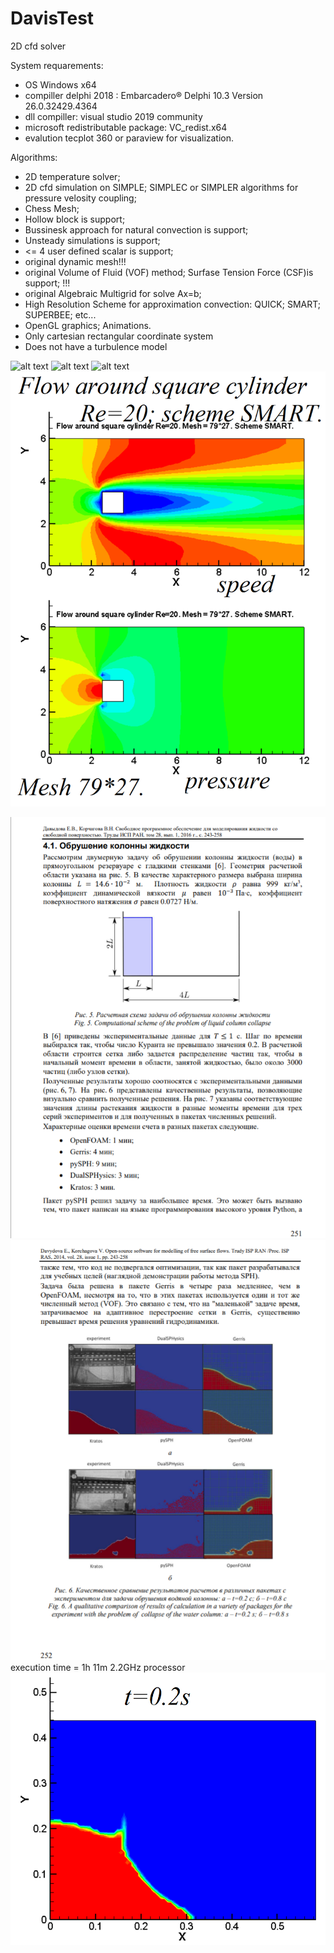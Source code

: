 # DavisTest
2D cfd solver

System requarements:
* OS Windows x64
* compiller delphi 2018 : Embarcadero® Delphi 10.3 Version 26.0.32429.4364 
* dll compiller: visual studio 2019 community
* microsoft redistributable package: VC_redist.x64
* evalution tecplot 360 or paraview for visualization.

Algorithms:
* 2D temperature solver;
* 2D cfd simulation on SIMPLE; SIMPLEC or SIMPLER algorithms for pressure velosity coupling;
* Chess Mesh; 
* Hollow block is support;
* Bussinesk approach for natural convection is support;
* Unsteady simulations is support;
* <= 4 user defined scalar is support;
* original dynamic mesh!!!
* original Volume of Fluid (VOF) method; Surfase Tension Force (CSF)is support; !!!
* original Algebraic Multigrid for solve Ax=b;
* High Resolution Scheme for approximation convection: QUICK; SMART; SUPERBEE; etc...
* OpenGL graphics; Animations.
* Only cartesian rectangular coordinate system
* Does not have a turbulence model

![alt text](https://raw.githubusercontent.com/kirill7785/DavisTest/master/picture/cavity%20Re%3D100/cavity%20Re100.bmp)
![alt text](https://raw.githubusercontent.com/kirill7785/DavisTest/master/picture/davis%20Ra1E3%20Pr0i7/Ra1E3Pr0i7.bmp)
![alt text](https://raw.githubusercontent.com/kirill7785/DavisTest/master/picture/Raley%20Benar%20Ra1E4%20Pr0i7/Raley%20Benar%20Ra%3D1E4.bmp)
![alt text](https://raw.githubusercontent.com/kirill7785/DavisTest/master/picture/cylinder%20Re%3D20/flow%20araund%20square%20cylinder.bmp)

![alt text](https://github.com/kirill7785/DavisTest/blob/master/picture/VOF_1/paper1.png)
![alt text](https://github.com/kirill7785/DavisTest/blob/master/picture/VOF_1/paper2.png)
execution time = 1h 11m 2.2GHz processor
[![Watch the video](https://github.com/kirill7785/DavisTest/blob/master/picture/VOF_1/pic1.png)](https://yadi.sk/i/Jf8S1rTPJqRmJw)

